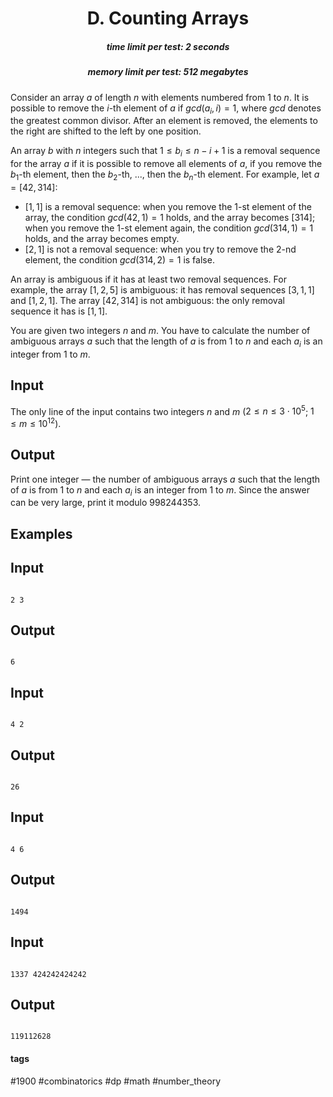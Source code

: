 <h1 style='text-align: center;'> D. Counting Arrays</h1>

<h5 style='text-align: center;'>time limit per test: 2 seconds</h5>
<h5 style='text-align: center;'>memory limit per test: 512 megabytes</h5>

Consider an array $a$ of length $n$ with elements numbered from $1$ to $n$. It is possible to remove the $i$-th element of $a$ if $gcd(a_i, i) = 1$, where $gcd$ denotes the greatest common divisor. After an element is removed, the elements to the right are shifted to the left by one position.

An array $b$ with $n$ integers such that $1 \le b_i \le n - i + 1$ is a removal sequence for the array $a$ if it is possible to remove all elements of $a$, if you remove the $b_1$-th element, then the $b_2$-th, ..., then the $b_n$-th element. For example, let $a = [42, 314]$:

* $[1, 1]$ is a removal sequence: when you remove the $1$-st element of the array, the condition $gcd(42, 1) = 1$ holds, and the array becomes $[314]$; when you remove the $1$-st element again, the condition $gcd(314, 1) = 1$ holds, and the array becomes empty.
* $[2, 1]$ is not a removal sequence: when you try to remove the $2$-nd element, the condition $gcd(314, 2) = 1$ is false.

An array is ambiguous if it has at least two removal sequences. For example, the array $[1, 2, 5]$ is ambiguous: it has removal sequences $[3, 1, 1]$ and $[1, 2, 1]$. The array $[42, 314]$ is not ambiguous: the only removal sequence it has is $[1, 1]$.

You are given two integers $n$ and $m$. You have to calculate the number of ambiguous arrays $a$ such that the length of $a$ is from $1$ to $n$ and each $a_i$ is an integer from $1$ to $m$.

## Input

The only line of the input contains two integers $n$ and $m$ ($2 \le n \le 3 \cdot 10^5$; $1 \le m \le 10^{12}$).

## Output

Print one integer — the number of ambiguous arrays $a$ such that the length of $a$ is from $1$ to $n$ and each $a_i$ is an integer from $1$ to $m$. Since the answer can be very large, print it modulo $998244353$.

## Examples

## Input


```

2 3

```
## Output


```

6

```
## Input


```

4 2

```
## Output


```

26

```
## Input


```

4 6

```
## Output


```

1494

```
## Input


```

1337 424242424242

```
## Output


```

119112628

```


#### tags 

#1900 #combinatorics #dp #math #number_theory 